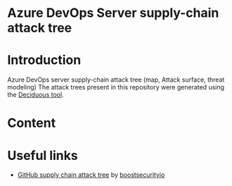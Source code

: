 # Azure DevOps Server supply-chain attack tree

# Introduction

Azure DevOps server supply-chain attack tree (map, Attack surface, threat modeling)
The attack trees present in this repository were generated using the [Deciduous tool](https://www.deciduous.app/).

# Content

# Useful links
- [GitHub supply chain attack tree](https://github.com/boostsecurityio/supply-chain-research) by [boostsecurityio](https://github.com/boostsecurityio)
